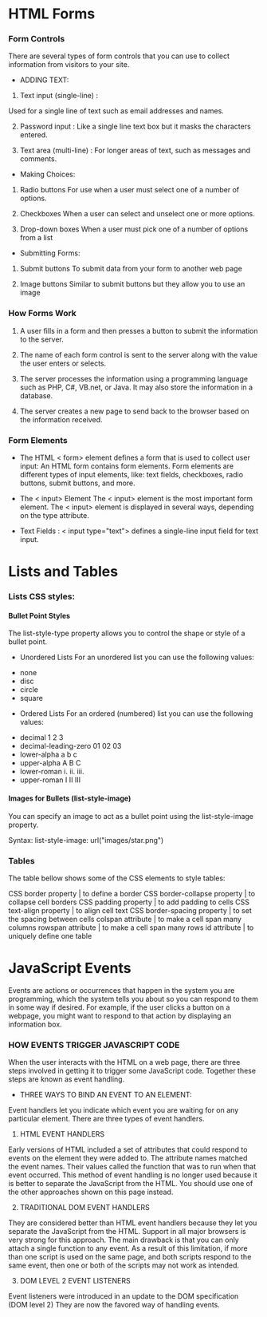 # HTML Forms

### Form Controls

There are several types of form controls that
you can use to collect information from visitors
to your site.

* ADDING TEXT:
1. Text input (single-line) :

Used for a single line of text such
as email addresses and names.

2. Password input : 
Like a single line text box but it
masks the characters entered.

3. Text area (multi-line) :
For longer areas of text, such as
messages and comments.

* Making Choices:

1. Radio buttons
For use when a user must select
one of a number of options.

2. Checkboxes
When a user can select and
unselect one or more options.

3. Drop-down boxes
When a user must pick one of a
number of options from a list


* Submitting Forms:
1. Submit buttons
To submit data from your form
to another web page

2. Image buttons
Similar to submit buttons but
they allow you to use an image


### How Forms Work

1. A user fills in a form and then presses a button
to submit the information to the server.

2. The name of each form
control is sent to the
server along with the
value the user enters or
selects.

3. The server processes
the information using a
programming language
such as PHP, C#, VB.net,
or Java. It may also store
the information in a
database.

4. The server creates a new
page to send back to the
browser based on the
information received.


### Form Elements

* The HTML < form> element defines a form that is used to collect user input:
An HTML form contains form elements.
Form elements are different types of input elements, like: text fields, checkboxes, radio buttons, submit buttons, and more.

* The < input> Element
The < input> element is the most important form element.
The < input> element is displayed in several ways, depending on the type attribute.

* Text Fields : 
< input type="text"> defines a single-line input field for text input.

# Lists and Tables

### Lists CSS styles:

#### Bullet Point Styles

The list-style-type property
allows you to control the shape
or style of a bullet point.

* Unordered Lists
For an unordered list you can use
the following values:
 - none
 - disc
 - circle
 - square

* Ordered Lists
For an ordered (numbered) list
you can use the following values:
- decimal
1 2 3
- decimal-leading-zero
01 02 03
- lower-alpha
a b c
- upper-alpha
A B C
- lower-roman
i. ii. iii.
- upper-roman
I II III


#### Images for Bullets (list-style-image)

You can specify an image to act
as a bullet point using the
list-style-image property.

Syntax: list-style-image: url("images/star.png")

### Tables

The table bellow shows some of the CSS elements to style tables:

 CSS border property | to define a border
CSS border-collapse property | to collapse cell borders
CSS padding property | to add padding to cells
CSS text-align property |  to align cell text
CSS border-spacing property | to set the spacing between cells
colspan attribute | to make a cell span many columns
rowspan attribute | to make a cell span many rows
 id attribute | to uniquely define one table


# JavaScript Events

Events are actions or occurrences that happen in the system you are programming, which the system tells you about so you can respond to them in some way if desired. For example, if the user clicks a button on a webpage, you might want to respond to that action by displaying an information box. 

### HOW EVENTS TRIGGER JAVASCRIPT CODE
When the user interacts with the HTML on a web page, there are three
steps involved in getting it to trigger some JavaScript code.
Together these steps are known as event handling. 

* THREE WAYS TO BIND AN EVENT TO AN ELEMENT:

Event handlers let you indicate which event you
are waiting for on any particular element.
There are three types of event handlers.

1. HTML EVENT HANDLERS

Early versions of HTML included
a set of attributes that could
respond to events on the
element they were added to.
The attribute names matched
the event names. Their values
called the function that was to
run when that event occurred.
This method of event handling
is no longer used because it is
better to separate the JavaScript
from the HTML. You should use
one of the other approaches
shown on this page instead.

2. TRADITIONAL DOM EVENT HANDLERS

They are considered better than
HTML event handlers because
they let you separate the
JavaScript from the HTML.
Support in all major browsers is
very strong for this approach.
The main drawback is that you
can only attach a single function
to any event. 
As a result of this limitation, if
more than one script is used on
the same page, and both scripts
respond to the same event, then
one or both of the scripts may
not work as intended.

3. DOM LEVEL 2 EVENT LISTENERS

Event listeners were introduced
in an update to the DOM
specification (DOM level 2)
They are now the favored way of
handling events. 

























